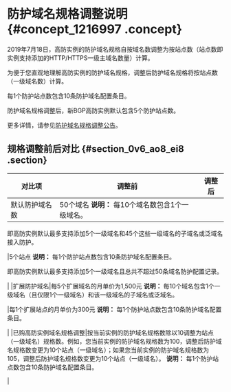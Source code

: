 # 防护域名规格调整说明 {#concept_1216997 .concept}

2019年7月18日，高防实例的防护域名规格自按域名数调整为按站点数（站点数即实例支持添加的HTTP/HTTPS一级主域名数量）计算。

为便于您直观地理解高防实例的防护域名规格，调整后防护域名规格将按站点数（一级域名数）计算。

每1个防护站点数包含10条防护域名配置条目。

防护域名规格调整后，新BGP高防实例默认包含5个防护站点数。

更多详情，请参见[防护域名规格调整公告](https://www.alibabacloud.com/notice/gaofang0718)。

## 规格调整前后对比 {#section_0v6_ao8_ei8 .section}

|对比项|调整前|调整后|
|---|---|---|
|默认防护域名数|50个域名 **说明：** 每10个域名数包含1个一级域名。

即高防实例默认最多支持添加5个一级域名和45个这些一级域名的子域名或泛域名接入防护。

 |5个站点 **说明：** 每1个防护站点数包含10条防护域名配置条目。

即高防实例默认最多支持添加5个一级域名且总共不超过50条域名防护配置记录。

 |
|扩展防护域名|每5个扩展域名的月单价为1,500元 **说明：** 每10个域名包含1个一级域名（且仅限1个一级域名）和该一级域名的子域名或泛域名。

 |每1个扩展站点的月单价为300元 **说明：** 每1个防护站点数包含10条防护域名配置条目。

 |
|已购高防实例域名规格调整|按当前实例的防护域名规格数除以10调整为站点（一级域名）规格数。例如，您当前实例的防护域名规格数为100，调整后防护域名规格数变更为10个站点（一级域名）；如果您当前实例的防护域名规格数为105，调整后防护域名规格数变更为10个站点（一级域名）。 **说明：** 每1个防护站点数包含10条防护域名配置条目。

 |

